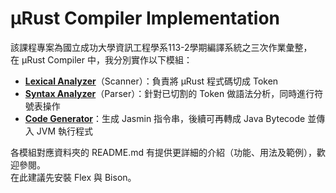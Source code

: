# μRust Compiler Implementation
該課程專案為國立成功大學資訊工程學系113-2學期編譯系統之三次作業彙整，  
在 μRust Compiler 中，我分別實作以下模組：
- **[Lexical Analyzer](./LexicalAnalyzer)**（Scanner）：負責將 μRust 程式碼切成 Token
- **[Syntax Analyzer](./SyntaxAnalyzer)**（Parser）：針對已切割的 Token 做語法分析，同時進行符號表操作
- **[Code Generator](./CodeGenerator)**：生成 Jasmin 指令串，後續可再轉成 Java Bytecode 並傳入 JVM 執行程式
  
各模組對應資料夾的 README.md 有提供更詳細的介紹（功能、用法及範例），歡迎參閱。  
在此建議先安裝 Flex 與 Bison。
